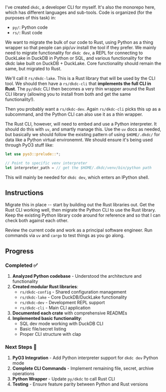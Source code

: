 I've created `dkdc`, a developer CLI for myself. It's also the monorepo here, which has different languages and sub-tools. Code is organized (for the purposes of this task) in:

- `py/`: Python code
- `rs/`: Rust code

We want to migrate the bulk of our code to Rust, using Python as a thing wrapper so that people can pip/uv install the tool if they prefer. We mainly need to migrate functionality for `dkdc dev`, a REPL for connecting to DuckLake in DuckDB in Python or SQL, and various functionality for the dkdc lake built on DuckDB + DuckLake. Core functionality should remain the same, but migrated to Rust.

We'll call it `rs/dkdc-lake`. This is a Rust library that will be used by the CLI tool. We should then have a `rs/dkdc-cli` that **implements the full CLI in Rust**. The `py/dkdc` CLI then becomes a very thin wrapper around the Rust CLI library (allowing you to install from both and get the same functionality!).

Then you probably want a `rs/dkdc-dev`. Again `rs/dkdc-cli` picks this up as a subcommand, and the Python CLI can also use it as a thin wrapper.

The Rust CLI, however, will need to embed and use a Python interpreter. It should do this with `uv`, and smartly manage this. Use the `uv` docs as needed, but basically we should follow the existing pattern of using `$HOME/.dkdc/` for data like a Python virtual environemnt. We should ensure it's being used through PyO3 stuff like:

```rust
let use pyo3::prelude::*;

// Point to specific venv interpreter
let interpreter_path = // get the $HOME/.dkdc/venv/bin/python path
```

This will mainly be needed for `dkdc dev`, which enters an IPython shell.

## Instructions

Migrate this in place -- start by building out the Rust libraries out. Get the Rust CLI working well, then migrate the Python CLI to use the Rust library. Keep the existing Python library code around for reference and so that I can check both against each other.

Review the current code and work as a principal software engineer. Run commands via `uv` and `cargo` to test things as you go along.

## Progress

### Completed ✅

1. **Analyzed Python codebase** - Understood the architecture and functionality
2. **Created modular Rust libraries**:
   - `rs/dkdc-config` - Shared configuration management
   - `rs/dkdc-lake` - Core DuckDB/DuckLake functionality
   - `rs/dkdc-dev` - Development REPL support
   - `rs/dkdc-cli` - Main CLI application
3. **Documented each crate** with comprehensive READMEs
4. **Implemented basic functionality**:
   - SQL dev mode working with DuckDB CLI
   - Basic file/secret listing
   - Proper CLI structure with clap

### Next Steps 🚀

1. **PyO3 Integration** - Add Python interpreter support for `dkdc dev` Python mode
2. **Complete CLI Commands** - Implement remaining file, secret, archive operations  
3. **Python Wrapper** - Update `py/dkdc` to call Rust CLI
4. **Testing** - Ensure feature parity between Python and Rust versions

